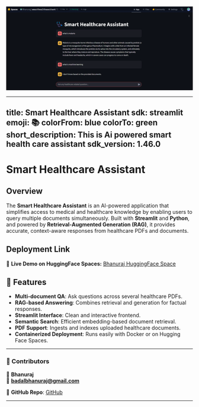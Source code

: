 ![Smart Healthcare Assistant UI](streamlit_frontend.png)

---
title: Smart Healthcare Assistant
sdk: streamlit
emoji: 📚
colorFrom: blue
colorTo: green
short_description: This is Ai powered smart health care assistant
sdk_version: 1.46.0
---

# **Smart Healthcare Assistant**

## Overview
The **Smart Healthcare Assistant** is an AI-powered application that simplifies access to medical and healthcare knowledge by enabling users to query multiple documents simultaneously. Built with **Streamlit** and **Python**, and powered by **Retrieval-Augmented Generation (RAG)**, it provides accurate, context-aware responses from healthcare PDFs and documents.

## Deployment Link

🔗 **Live Demo on HuggingFace Spaces:** [Bhanuraj HuggingFace Space](https://bhanuraj-healthcareassistant.hf.space)

## 🚀 Features

-  **Multi-document QA**: Ask questions across several healthcare PDFs.
-  **RAG-based Answering**: Combines retrieval and generation for factual responses.
-  **Streamlit Interface**: Clean and interactive frontend.
-  **Semantic Search**: Efficient embedding-based document retrieval.
-  **PDF Support**: Ingests and indexes uploaded healthcare documents.
-  **Containerized Deployment**: Runs easily with Docker or on Hugging Face Spaces.
---

### **🔗 Contributors**  
👤 **Bhanuraj**  
📧 **badalbhanuraj@gmail.com**  

📌 **GitHub Repo**: [GitHub](https://github.com/bijaycd/Smart-Healthcare-Assistant)  

---
